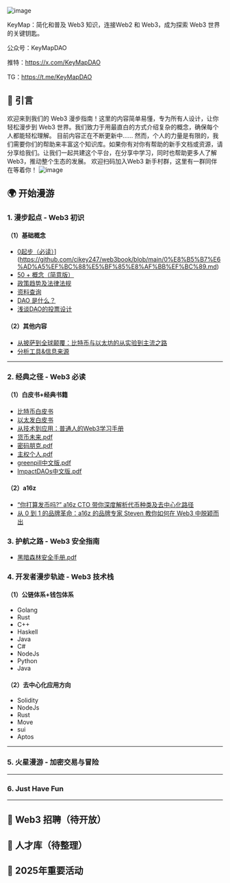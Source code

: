 ![image](https://github.com/user-attachments/assets/ac5c37ed-6e53-4b43-8b70-c5e6b0d86d19)

KeyMap：简化和普及 Web3 知识，连接Web2 和 Web3，成为探索 Web3 世界的关键钥匙。

公众号：KeyMapDAO

推特：https://x.com/KeyMapDAO

TG：https://t.me/KeyMapDAO

## 📖 引言

欢迎来到我们的 Web3 漫步指南！这里的内容简单易懂，专为所有人设计，让你轻松漫步到 Web3 世界。我们致力于用最直白的方式介绍复杂的概念，确保每个人都能轻松理解。
目前内容正在不断更新中......
然而，个人的力量是有限的，我们需要你们的帮助来丰富这个知识库。如果你有对你有帮助的新手文档或资源，请分享给我们。让我们一起共建这个平台，在分享中学习，同时也帮助更多人了解
Web3，推动整个生态的发展。
欢迎扫码加入Web3 新手村群，这里有一群同伴在等着你！
![image](https://github.com/user-attachments/assets/ad7f8c4c-741d-494e-9083-4e01a9c5bcf0)


## 🌍 开始漫游

### 1. 漫步起点 - Web3 初识

#### （1）基础概念

- [0起步（必读）](./start.md)](https://github.com/cikey247/web3book/blob/main/0%E8%B5%B7%E6%AD%A5%EF%BC%88%E5%BF%85%E8%AF%BB%EF%BC%89.md)
- [50 + 概念（简意版）](https://tgn5x5g84p.feishu.cn/wiki/Yhn5wGEXEiLkMrkc2d2caCJhnMJ)
- [政策趋势及法律法规](https://tgn5x5g84p.feishu.cn/wiki/wikcnf8sj25zAqyv99qFGIs2LAb)
- [资料查询](https://tgn5x5g84p.feishu.cn/wiki/wikcnXhP3JUzjXXfzKvfgkFvfad)
- [DAO 是什么？](https://tgn5x5g84p.feishu.cn/wiki/LlgZwAokViKPS9kpN75crcfJnuf)
- [浅谈DAO的投票设计](https://tgn5x5g84p.feishu.cn/wiki/SSavw6TdOihQYVk3BB2cAzOMnbc)

#### （2）其他内容

- [从披萨到全球颠覆：比特币与以太坊的从实验到主流之路](https://mp.weixin.qq.com/s/Ul5WgQDYivz2NLkCdZj2iw)
- [分析工具&信息来源](https://tgn5x5g84p.feishu.cn/wiki/wikcnefWg3MSuJ9dGpgyT57nhXd)

---

### 2. 经典之径 - Web3 必读

#### （1）白皮书+经典书籍

- [比特币白皮书](https://bitcoin.org/files/bitcoin-paper/bitcoin_zh_cn.pdf)
- [以太发白皮书](https://github.com/ethereum/wiki/wiki/%5B%E4%B8%AD%E6%96%87%5D-%E4%BB%A5%E5%A4%AA%E5%9D%8A%E7%99%BD%E7%9A%AE%E4%B9%A6)
- [从技术到应用：普通人的Web3学习手册](https://weread.qq.com/web/bookDetail/d9632ca0813ab86b4g012f1c)
- [货币未来.pdf](https://github.com/xboring/web3book/blob/main/pdf/%E8%B4%A7%E5%B8%81%E6%9C%AA%E6%9D%A5.pdf)
- [密码朋克.pdf](https://github.com/xboring/web3book/blob/main/pdf/%E5%AF%86%E7%A0%81%E6%9C%8B%E5%85%8B.pdf)
- [主权个人.pdf](https://github.com/xboring/web3book/blob/main/pdf/%E4%B8%BB%E6%9D%83%E4%B8%AA%E4%BA%BA.pdf)
- [greenpill中文版.pdf](https://github.com/xboring/web3book/blob/main/pdf/greenpill%E4%B8%AD%E6%96%87%E7%89%88.pdf)
- [ImpactDAOs中文版.pdf](https://github.com/xboring/web3book/blob/main/pdf/ImpactDAOs%E4%B8%AD%E6%96%87%E7%89%88.pdf)

#### （2）a16z

- [“你打算发币吗?” a16z CTO 带你深度解析代币种类及去中心化路径](https://mp.weixin.qq.com/s/yCKTTzIjYKVD66PvofwYvw)
- [从 0 到 1 的品牌革命：a16z 的品牌专家 Steven 教你如何在 Web3 中脱颖而出](https://mp.weixin.qq.com/s/jH3pUvV4QzklVSL54YdB4Q)

### 3. 护航之路 - Web3 安全指南

- [黑暗森林安全手册.pdf](https://github.com/xboring/web3book/blob/main/pdf/%E9%BB%91%E6%9A%97%E6%A3%AE%E6%9E%97%E5%AE%89%E5%85%A8%E6%89%8B%E5%86%8C.pdf)

### 4. 开发者漫步轨迹 - Web3 技术栈

#### （1）公链体系+钱包体系

- Golang
- Rust
- C++
- Haskell
- Java
- C#
- NodeJs
- Python
- Java

#### （2）去中心化应用方向

- Solidity
- NodeJs
- Rust
- Move
- sui
- Aptos

---

### 5. 火星漫游 - 加密交易与冒险

---

### 6. Just Have Fun

---

## 🤝 Web3 招聘（待开放）

## 👬 人才库（待整理）

## 🎢 2025年重要活动
